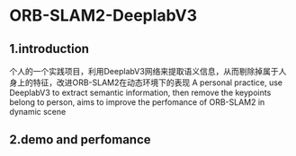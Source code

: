 # ORB-SLAM2-DeeplabV3
## 1.introduction
个人的一个实践项目，利用DeeplabV3网络来提取语义信息，从而剔除掉属于人身上的特征，改进ORB-SLAM2在动态环境下的表现
A personal practice, use DeeplabV3 to extract semantic information, then remove the keypoints belong to person, aims to improve the perfomance of ORB-SLAM2 in dynamic scene
## 2.demo and perfomance